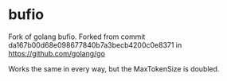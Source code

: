 # bufio
Fork of golang bufio. Forked from commit da167b00d68e098677840b7a3becb4200c0e8371 in https://github.com/golang/go

Works the same in every way, but the MaxTokenSize is doubled.
